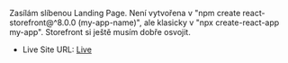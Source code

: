Zasílám slíbenou Landing Page. Není vytvořena v "npm create react-storefront@^8.0.0 (my-app-name)", ale klasicky v "npx create-react-app my-app".
Storefront si ještě musím dobře osvojit.

- Live Site URL: <a href=https://martinjurkov-landing-page-7g338kbze-martinjurkov.vercel.app>Live</a>
